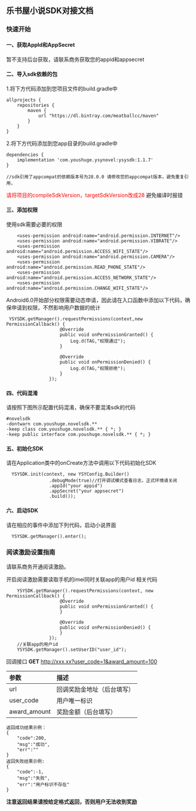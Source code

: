 乐书屋小说SDK对接文档
--
### 快速开始

#### 一、获取AppId和AppSecret

暂不支持后台获取，请联系商务获取您的appid和appsecret

#### 二、导入sdk依赖的包
1.将下方代码添加到您项目文件的build.gradle中

```
allprojects {
    repositories {
        maven {
            url "https://dl.bintray.com/meatballcc/maven"
        }
    }
}
```
2.将下方代码添加到您app目录的build.gradle中

```
dependencies {
    implementation 'com.youshuge.ysynovel:ysysdk:1.1.7'
}

//sdk引用了appcompat的依赖版本号为28.0.0 请修改您的appcompat版本，避免重复引用，
```
<font color=#f00>请将项目的compileSdkVersion，targetSdkVersion改成28</font>
避免编译时报错
#### 三、添加权限
使用sdk需要必要的权限
```
    <uses-permission android:name="android.permission.INTERNET"/>
    <uses-permission android:name="android.permission.VIBRATE"/>
    <uses-permission android:name="android.permission.ACCESS_WIFI_STATE"/>
    <uses-permission android:name="android.permission.CAMERA"/>
    <uses-permission android:name="android.permission.READ_PHONE_STATE"/>
    <uses-permission android:name="android.permission.ACCESS_NETWORK_STATE"/>
    <uses-permission android:name="android.permission.CHANGE_WIFI_STATE"/>
```
Android6.0开始部分权限需要动态申请，因此请在入口函数中添加以下代码，确保申请到权限，不然影响用户数据的统计
```
 YSYSDK.getManager().requestPermissions(context,new PermissionCallback() {
                    @Override
                    public void onPermissionGranted() {
                    	Log.d(TAG,"权限通过");
                    }

                    @Override
                    public void onPermissionDenied() {
                      	Log.d(TAG,"权限拒绝");
                    }
                });
```

#### 四、代码混淆
请按照下图所示配置代码混淆，确保不要混淆sdk的代码
```
#novelsdk
-dontwarn com.youshuge.novelsdk.**
-keep class com.youshuge.novelsdk.** { *; }
-keep public interface com.youshuge.novelsdk.** { *; }
```

#### 五、初始化SDK
请在Application类中的onCreate方法中调用以下代码初始化SDK
```
  YSYSDK.init(context, new YSYConfig.Builder()
                .debugMode(true)//打开调试模式查看日志，正式环境请关闭
                .appId("your appid")
                .appSecret("your appsecret")
                .build());
```
#### 六、启动SDK
请在相应的事件中添加下列代码，启动小说界面
```
  YSYSDK.getManager().enter();
```

### 阅读激励设置指南
请联系商务开通阅读激励。

开启阅读激励需要读取手机的imei同时关联app的用户id
相关代码
```
    YSYSDK.getManager().requestPermissions(context, new PermissionCallback() {
                    @Override
                    public void onPermissionGranted() {
                    }

                    @Override
                    public void onPermissionDenied() {
                    }
                });
    //关联app的用户id
    YSYSDK.getManager().setUserID("user_id");
```
回调接口
**GET** http://xxx.xx?user_code=1&award_amount=100

|  参数 | 描述 |
| :-  | :-  |
| url | 回调奖励金地址（后台填写） |
| user_code | 用户唯一标识 |
| award_amount | 奖励金额（后台填写） |

```
返回成功结果示例： 
{
    "code":200,
    "msg":"成功",
    "err":""
}
返回失败结果示例:
{
    "code":-1,
    "msg":"失败",
    "err":"用户标识不存在"
}

```
**注意返回结果请按给定格式返回，否则用户无法收到奖励**




